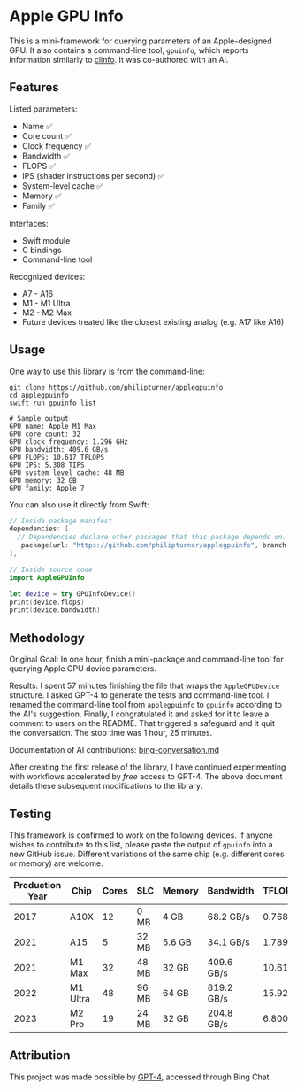 # Apple GPU Info

This is a mini-framework for querying parameters of an Apple-designed GPU. It also contains a command-line tool, `gpuinfo`, which reports information similarly to [clinfo](https://github.com/Oblomov/clinfo). It was co-authored with an AI.

## Features

Listed parameters:
- Name ✅
- Core count ✅
- Clock frequency ✅
- Bandwidth ✅
- FLOPS ✅
- IPS (shader instructions per second) ✅
- System-level cache ✅
- Memory ✅
- Family ✅

Interfaces:
- Swift module
- C bindings
- Command-line tool

Recognized devices:
- A7 - A16
- M1 - M1 Ultra
- M2 - M2 Max
- Future devices treated like the closest existing analog (e.g. A17 like A16)

## Usage

One way to use this library is from the command-line:

```
git clone https://github.com/philipturner/applegpuinfo
cd applegpuinfo
swift run gpuinfo list

# Sample output
GPU name: Apple M1 Max
GPU core count: 32
GPU clock frequency: 1.296 GHz
GPU bandwidth: 409.6 GB/s
GPU FLOPS: 10.617 TFLOPS
GPU IPS: 5.308 TIPS
GPU system level cache: 48 MB
GPU memory: 32 GB
GPU family: Apple 7
```

You can also use it directly from Swift:

```swift
// Inside package manifest
dependencies: [
  // Dependencies declare other packages that this package depends on.
  .package(url: "https://github.com/philipturner/applegpuinfo", branch: "main"),
],

// Inside source code
import AppleGPUInfo

let device = try GPUInfoDevice()
print(device.flops)
print(device.bandwidth)
```

## Methodology

Original Goal: In one hour, finish a mini-package and command-line tool for querying Apple GPU device parameters.

Results: I spent 57 minutes finishing the file that wraps the `AppleGPUDevice` structure. I asked GPT-4 to generate the tests and command-line tool. I renamed the command-line tool from `applegpuinfo` to `gpuinfo` according to the AI's suggestion. Finally, I congratulated it and asked for it to leave a comment to users on the README. That triggered a safeguard and it quit the conversation. The stop time was 1 hour, 25 minutes.

Documentation of AI contributions: [bing-conversation.md](./Documentation/bing-conversation.md)

After creating the first release of the library, I have continued experimenting with workflows accelerated by _free_ access to GPT-4. The above document details these subsequent modifications to the library.

## Testing

This framework is confirmed to work on the following devices. If anyone wishes to contribute to this list, please paste the output of `gpuinfo` into a new GitHub issue. Different variations of the same chip (e.g. different cores or memory) are welcome.

| Production Year | Chip | Cores | SLC | Memory | Bandwidth | TFLOPS |
| --------------- | --- | ----- | ------ | ---- | --------- | ------ |
| 2017 | A10X     | 12 | 0 MB | 4 GB | 68.2 GB/s | 0.768 |
| 2021 | A15      | 5  | 32 MB | 5.6 GB | 34.1 GB/s | 1.789 |
| 2021 | M1 Max   | 32 | 48 MB | 32 GB | 409.6 GB/s | 10.617 |
| 2022 | M1 Ultra | 48 | 96 MB | 64 GB | 819.2 GB/s | 15.925 |
| 2023 | M2 Pro   | 19 | 24 MB | 32 GB | 204.8 GB/s | 6.800 |

## Attribution

This project was made possible by [GPT-4](https://openai.com/research/gpt-4), accessed through Bing Chat.
